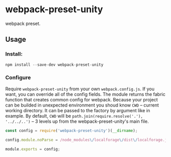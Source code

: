 # webpack-preset-unity

webpack preset.

## Usage

### Install:

```js
npm install --save-dev webpack-preset-unity
```

### Configure

Require `webpack-preset-unity` from your own `webpack.config.js`. If you want, you can override all of the config fields.
The module returns the fabric function that creates common config for webpack.
Because your project can be builded in unexpected environment you shoud know `CWD` – current working directory. 
It can be passed to the factory by argument like in example. 
By default, `CWD` will be `path.join(require.resolve('.'), '../../..')` – 3 levels up from the webpack-preset-unity's main file. 

```js
const config = require('webpack-preset-unity')(__dirname);

config.module.noParse = /node_modules\/localforage\/dist\/localforage.js/;

module.exports = config;
```
